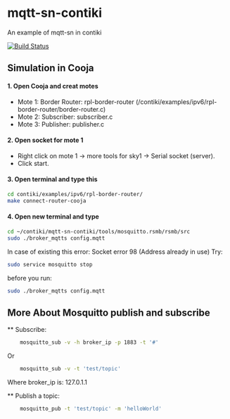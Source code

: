 # mqtt-sn-contiki
An example of mqtt-sn in contiki

[![Build Status](https://travis-ci.org/joemccann/dillinger.svg?branch=master)](https://github.com/HuuNgan)

## Simulation in Cooja
#### 1. Open Cooja and creat motes
- Mote 1: Border Router: rpl-border-router (/contiki/examples/ipv6/rpl-border-router/border-router.c)
- Mote 2: Subscriber: subscriber.c
- Mote 3: Publisher: publisher.c

#### 2. Open socket for mote 1
  - Right click on mote 1 -> more tools for sky1 -> Serial socket (server).
  - Click start.

#### 3. Open terminal and type this
```sh
cd contiki/examples/ipv6/rpl-border-router/
make connect-router-cooja
```
#### 4. Open new terminal and type
```sh
cd ~/contiki/mqtt-sn-contiki/tools/mosquitto.rsmb/rsmb/src
sudo ./broker_mqtts config.mqtt
```

In case of existing this error: Socket error 98 (Address already in use)
Try:
```sh
sudo service mosquitto stop
```
before you run:
```sh
sudo ./broker_mqtts config.mqtt
```

## More About Mosquitto publish and subscribe
** Subscribe:
```sh
    mosquitto_sub -v -h broker_ip -p 1883 -t '#'
```
Or
```sh
    mosquitto_sub -v -t 'test/topic'
```
Where broker_ip is: 127.0.1.1

** Publish a topic:
```sh
    mosquitto_pub -t 'test/topic' -m 'helloWorld'
```
